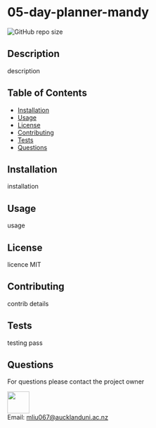 
# 05-day-planner-mandy

<img alt="GitHub repo size" src="https://img.shields.io/github/repo-size/mandywl/05-day-planner-mandy">

## Description
description

## Table of Contents
- [Installation](#Installation)
- [Usage](#Usage)
- [License](#License)
- [Contributing](#Contributing)
- [Tests](#Tests)
- [Questions](#Questions)

## Installation
installation

## Usage
usage

## License
licence MIT

## Contributing
contrib details

## Tests
testing pass

## Questions

For questions please contact the project owner

<img src="https://avatars1.githubusercontent.com/u/29420574?v=4" style="height:50px"/>
<br>
Email: <a href="mailto:mliu067@aucklanduni.ac.nz">mliu067@aucklanduni.ac.nz</a>

